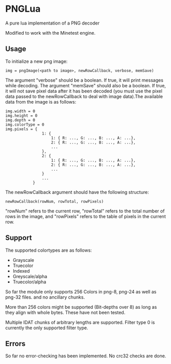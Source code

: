PNGLua
======

A pure lua implementation of a PNG decoder

Modified to work with the Minetest engine.

Usage
-----

To initialize a new png image:

    img = pngImage(<path to image>, newRowCallback, verbose, memSave)
    
The argument "verbose" should be a boolean. If true, it will print messages while decoding. The argument "memSave" should also be a boolean. If true, it will not save pixel data after it has been decoded (you must use the pixel data passed to the newRowCallback to deal with image data).The available data from the image is as follows:

```
img.width = 0
img.height = 0
img.depth = 0
img.colorType = 0
img.pixels = { 
                1: { 
                    1: { R: ..., G: ..., B: ..., A: ...}, 
                    2: { R: ..., G: ..., B: ..., A: ...}, 
                    ...
                },
                2: { 
                    1: { R: ..., G: ..., B: ..., A: ...}, 
                    2: { R: ..., G: ..., B: ..., A: ...}, 
                    ...
                }    
                ...            
            }

```

The newRowCallback argument should have the following structure:

    newRowCallback(rowNum, rowTotal, rowPixels)

"rowNum" refers to the current row, "rowTotal" refers to the total number of rows in the image, and "rowPixels" refers to the table of pixels in the current row.

Support
-------

The supported colortypes are as follows:

-    Grayscale
-    Truecolor
-    Indexed
-    Greyscale/alpha
-    Truecolor/alpha

So far the module only supports 256 Colors in png-8, png-24 as well as png-32 files. and no ancillary chunks.

More than 256 colors might be supported (Bit-depths over 8) as long as they align with whole bytes. These have not been tested.

Multiple IDAT chunks of arbitrary lengths are supported. Filter type 0 is currently the only supported filter type.

Errors
-------
So far no error-checking has been implemented. No crc32 checks are done.
